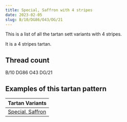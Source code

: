 ```yaml
---
title: Special, Saffron with 4 stripes
date: 2023-02-05
slug: B/10/DG86/O43/DG/21
---
```

This is a list of all the tartan sett variants with 4 stripes.

It is a 4 stripes tartan.


## Thread count
B/10 DG86 O43 DG/21

## Examples of this tartan pattern

| Tartan Variants |
|---------------|
| [Special, Saffron](/variants/b/10/dg86/o43/dg/21-b8080d0-dg003000-od08010)||
